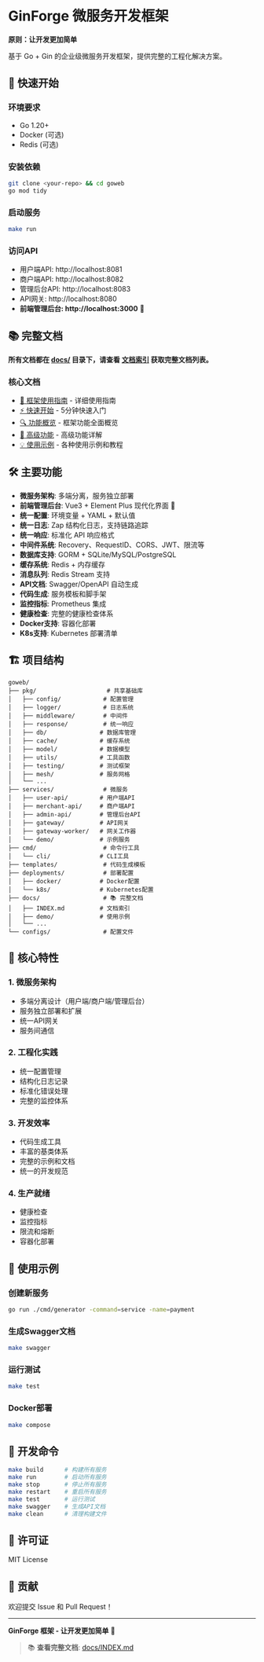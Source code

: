 # GinForge 微服务开发框架

**原则：让开发更加简单**

基于 Go + Gin 的企业级微服务开发框架，提供完整的工程化解决方案。

## 🚀 快速开始

### 环境要求
- Go 1.20+
- Docker (可选)
- Redis (可选)

### 安装依赖
```bash
git clone <your-repo> && cd goweb
go mod tidy
```

### 启动服务
```bash
make run
```

### 访问API
- 用户端API: http://localhost:8081
- 商户端API: http://localhost:8082
- 管理后台API: http://localhost:8083
- API网关: http://localhost:8080
- **前端管理后台: http://localhost:3000** 🎉

## 📚 完整文档

**所有文档都在 [docs/](./docs/) 目录下，请查看 [文档索引](./docs/INDEX.md) 获取完整文档列表。**

### 核心文档
- [📖 框架使用指南](./docs/FRAMEWORK.md) - 详细使用指南
- [⚡ 快速开始](./docs/QUICK_START.md) - 5分钟快速入门
- [🔍 功能概览](./docs/FRAMEWORK_OVERVIEW.md) - 框架功能全面概览
- [🚀 高级功能](./docs/ADVANCED_FEATURES.md) - 高级功能详解
- [💡 使用示例](./docs/demo/) - 各种使用示例和教程

## 🛠️ 主要功能

- **微服务架构**: 多端分离，服务独立部署
- **前端管理后台**: Vue3 + Element Plus 现代化界面 🎉
- **统一配置**: 环境变量 + YAML + 默认值
- **统一日志**: Zap 结构化日志，支持链路追踪
- **统一响应**: 标准化 API 响应格式
- **中间件系统**: Recovery、RequestID、CORS、JWT、限流等
- **数据库支持**: GORM + SQLite/MySQL/PostgreSQL
- **缓存系统**: Redis + 内存缓存
- **消息队列**: Redis Stream 支持
- **API文档**: Swagger/OpenAPI 自动生成
- **代码生成**: 服务模板和脚手架
- **监控指标**: Prometheus 集成
- **健康检查**: 完整的健康检查体系
- **Docker支持**: 容器化部署
- **K8s支持**: Kubernetes 部署清单

## 🏗️ 项目结构

```
goweb/
├── pkg/                    # 共享基础库
│   ├── config/            # 配置管理
│   ├── logger/            # 日志系统
│   ├── middleware/        # 中间件
│   ├── response/          # 统一响应
│   ├── db/               # 数据库管理
│   ├── cache/            # 缓存系统
│   ├── model/            # 数据模型
│   ├── utils/            # 工具函数
│   ├── testing/          # 测试框架
│   ├── mesh/             # 服务网格
│   └── ...
├── services/              # 微服务
│   ├── user-api/         # 用户端API
│   ├── merchant-api/     # 商户端API
│   ├── admin-api/        # 管理后台API
│   ├── gateway/          # API网关
│   ├── gateway-worker/   # 网关工作器
│   └── demo/             # 示例服务
├── cmd/                   # 命令行工具
│   └── cli/              # CLI工具
├── templates/             # 代码生成模板
├── deployments/           # 部署配置
│   ├── docker/           # Docker配置
│   └── k8s/              # Kubernetes配置
├── docs/                  # 📚 完整文档
│   ├── INDEX.md          # 文档索引
│   ├── demo/             # 使用示例
│   └── ...
└── configs/               # 配置文件
```

## 🎯 核心特性

### 1. 微服务架构
- 多端分离设计（用户端/商户端/管理后台）
- 服务独立部署和扩展
- 统一API网关
- 服务间通信

### 2. 工程化实践
- 统一配置管理
- 结构化日志记录
- 标准化错误处理
- 完整的监控体系

### 3. 开发效率
- 代码生成工具
- 丰富的基类体系
- 完整的示例和文档
- 统一的开发规范

### 4. 生产就绪
- 健康检查
- 监控指标
- 限流和熔断
- 容器化部署

## 📖 使用示例

### 创建新服务
```bash
go run ./cmd/generator -command=service -name=payment
```

### 生成Swagger文档
```bash
make swagger
```

### 运行测试
```bash
make test
```

### Docker部署
```bash
make compose
```

## 🔧 开发命令

```bash
make build      # 构建所有服务
make run        # 启动所有服务
make stop       # 停止所有服务
make restart    # 重启所有服务
make test       # 运行测试
make swagger    # 生成API文档
make clean      # 清理构建文件
```

## 📄 许可证

MIT License

## 🤝 贡献

欢迎提交 Issue 和 Pull Request！

---

**GinForge 框架 - 让开发更加简单** 🚀

> 📚 **查看完整文档**: [docs/INDEX.md](./docs/INDEX.md)